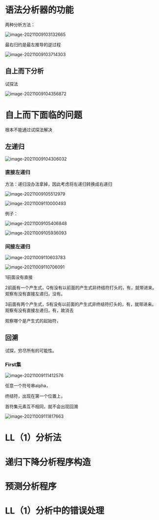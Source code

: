 # 语法分析器的功能

两种分析方法：

![image-20211009103132665](ch4语法分析-自上而下.assets/image-20211009103132665.png)

最右归约是最左推导的逆过程

![image-20211009103714303](ch4语法分析-自上而下.assets/image-20211009103714303.png)

## 自上而下分析

试探法

![image-20211009104356872](ch4语法分析-自上而下.assets/image-20211009104356872.png)





# 自上而下面临的问题

根本不能通过试探法解决

## 左递归

![image-20211009104306032](ch4语法分析-自上而下.assets/image-20211009104306032.png)

### 直接左递归

方法：递归没办法拿掉，因此考虑将左递归转换成右递归

![image-20211009105512979](ch4语法分析-自上而下.assets/image-20211009105512979.png)

![image-20211009110000493](ch4语法分析-自上而下.assets/image-20211009110000493.png)



例子：

![image-20211009105406848](ch4语法分析-自上而下.assets/image-20211009105406848.png)

![image-20211009105936093](ch4语法分析-自上而下.assets/image-20211009105936093.png)

### 间接左递归

![image-20211009110603783](ch4语法分析-自上而下.assets/image-20211009110603783.png)



![image-20211009110706091](ch4语法分析-自上而下.assets/image-20211009110706091.png)

1前面没有直接

2前面有一个产生式，Q有没有以前面的产生式非终结符打头的，有，就带进来。观察有没有直接左递归，没有。

3前面有两个产生式，S有没有以前面的产生式非终结符打头的，有，就带进来。观察有没有直接左递归，有，故消去

观察哪个是产生式的起始符，



## 回溯

试探，穷尽所有的可能性。

### First集

![image-20211009111412576](ch4语法分析-自上而下.assets/image-20211009111412576.png)

任意一个符号串alpha，

终结符，出现在第一个位置上，

首符集元素互不相同，就不会出现回溯

![image-20211009111817663](ch4语法分析-自上而下.assets/image-20211009111817663.png)





# LL（1）分析法







# 递归下降分析程序构造





# 预测分析程序







# LL（1）分析中的错误处理

